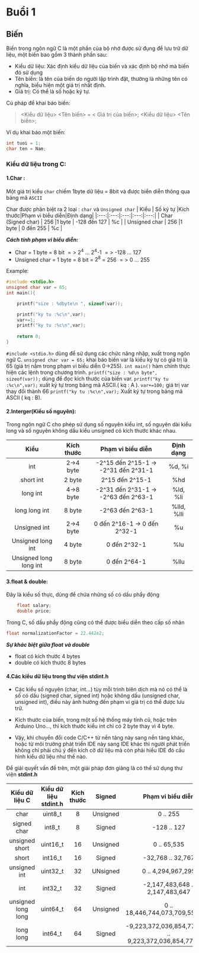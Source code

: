 # Buổi 1
## Biến

Biến trong ngôn ngữ C là một phần của bộ nhớ  được sử đụng để lưu trữ dữ liệu, một biến bao gồm 3 thành phần sau:
- Kiểu dữ liệu: Xác định kiểu dữ liệu của biến và  xác định bộ nhớ mà biến đó sử dụng
- Tên biến: là tên của biến do người lập trình đặt, thường là những tên có nghĩa, biểu hiện một giá trị nhất định.
- Giá trị: Có thể là số hoặc ký tự.

Cú pháp để khai báo biến:

> <Kiểu dữ liệu> <Tên biến> = < Giá trị của biến>;
> <Kiểu dữ liệu> <Tên biến>;

Ví dụ khai báo một biến: 
```c 
int tuoi = 1;
char ten = Nam;
```

### Kiểu dữ liệu trong C:
#### 1.Char :

Một giá trị kiểu ` char `  chiếm 1byte dữ liệu = 8bit và được biển diễn thông qua bảng mã `ASCII`

Char được phân biệt ra 2 loại : `char` và `Unsigned char`
| Kiểu  |  Số ký tự |Kích thước|Phạm vi biểu diễn|Định dạng|
|:---:|:---:|:---:|:---:|:---:|
| Char (Signed char)  | 256  |1 byte |  -128 đến 127 |  %c |
|  Unsigned char | 256  |1 byte | 0 đến 255  |  %c |

***Cách tính phạm vi biểu diễn:***

- Char  = 1 byte = 8 bit $=>$ $2^4$ ... $2^4$-1 $=>$  -128 ... 127
- Unsigned char = 1 byte = 8 bit = $2^8$ = 256  $=>$  0 ... 255

Example:
```C
#include <stdio.h>
unsigned char var = 65;
int main(){

    printf("size : %dbyte\n ", sizeof(var));

    printf("ky tu :%c\n",var);
    var+=1;
    printf("ky tu :%c\n",var);
    
    return 0;
}
```
`#include <stdio.h>` dùng để sử dụng các chức năng nhập, xuất trong ngôn ngữ C.
 `unsigned char var = 65;` khai báo biến var là kiểu ký tự có giá trị là 65 (giá trị nằm trong phạm vi biểu diễn 0->255).
 `int main()` hàm chính thực hiện các lệnh trong chương trình.
 `printf("size : %d\n byte", sizeof(var));` dùng để đọc kích thước của biến var.
 `printf("ky tu :%c\n",var);` xuất ký tự trong bảng mã ASCII.( kq : A ).
 `var+=100;` giá trị var thay đổi thành 66
 `printf("ky tu :%c\n",var);`  Xuất ký tự trong bảng mã ASCII ( kq : B).

#### 2.Interger(Kiểu số nguyên):

Trong ngôn ngữ C cho phép sử dụng số nguyên kiểu int, số nguyên dài kiểu long và số nguyên không dấu kiểu unsigned có kích thước khác nhau.


|  Kiểu | Kích thước  | Phạm vi biểu diễn  | Định dạng  |
|:---:|:---:|:---:|:---:|
| int  |  2->4 byte | -2^15 đến 2^15-1 -> -2^31 đến 2^31-1  | %d, %i  |
|  short int |  2 byte | 2^15 đến 2^15-1  |  %hd |
| long int  |  4->8 byte |  -2^31 đến 2^31-1 -> -2^63 đến 2^63-1 | 	%ld, %li  |
| long long int  |  8 byte |  	-2^63 đến 2^63-1 | %lld, %lli  |
|  Unsigned int |  2->4 byte |  	0 đến 2^16-1 -> 0 đến 2^32-1 | %u  |
| Unsigned long int  |  4 byte   |  	0 đến 2^32-1 | %lu  |
| Unsigned long long int  | 8 byte  | 	0 đến 2^64-1  | 	%llu  |

#### 3.float & double: 
Đây là kiểu số thực, dùng để chứa những số có dấu phẩy động

```C
    float salary;
    double price;
```

Trong C, số dấu phẩy động cũng có thể được biểu diễn theo cấp số nhân

```C
float normalizationFactor = 22.442e2;
```

***Sự khác biệt giữa float và double***


- float có kích thước 4 bytes
- double có kích thước 8 bytes

#### 4.Các kiểu dữ liệu trong thư viện stdint.h

- Các kiểu số nguyên (char, int…) tùy mỗi trình biên dịch mà nó có thể là số có dấu (signed char, signed int) hoặc không dấu (unsigned char, unsigned int), điều này ảnh hưởng đến phạm vi giá trị có thể được lưu trữ. 
- Kích thước của biến, trong một số hệ thống máy tính cũ, hoặc trên Arduino Uno…, thì kích thước kiểu int chỉ có 2 byte thay vì 4 byte. 

- Vậy, khi chuyển đổi code C/C++ từ nền tảng này sang nền tảng khác, hoặc từ môi trường phát triển IDE này sang IDE khác thì người phát triển không chỉ phải chú ý đến kích cỡ dữ liệu mà còn phải hiểu IDE đó cấu hình kiểu dữ liệu như thế nào. 

Để giải quyết vấn đề trên, một giải pháp đơn giảng là có thể sử dụng thư viện **stdint.h**

| Kiểu dữ liệu C  | Kiểu dữ liệu stdint.h  | Kích thước  |  Signed  |  Phạm vi biểu diễn |
|:---:|:---:|:---:|:---:|:---:|
| char  |  uint8_t |  8 | Unsigned  | 0 .. 255  |
|  signed char | int8_t  | 8  | Signed  | -128 .. 127  |
|  unsigned short |  uint16_t | 16  | Unsigned  | 0 .. 65,535  |
|  short | int16_t  |  16 | Signed  | -32,768 .. 32,767  |
|  unsigned int | uint32_t  |  32 | UNsigned  |0 .. 4,294,967,295   |
| int  | int32_t  | 32	  | Signed  |  -2,147,483,648 .. 2,147,483,647 |
|  unsigned long long | uint64_t  | 64  | Unsigned  | 0 .. 18,446,744,073,709,551,615  |
| long long  | int64_t  | 64  | Signed  | -9,223,372,036,854,775,808 .. 9,223,372,036,854,775,807  |

